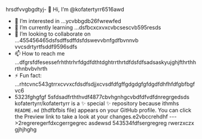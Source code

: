 hrsdfvvgbgdtyj- 👋 Hi, I’m @kofatertyrr6516awd
- 👀 I’m interested in ...ycvbbgdb26fwrewfed
- 🌱 I’m currently learning ...dsfbcxcxvxcvbcsescvb595resds
- 💞️ I’m looking to collaborate on ...455456465dsfsdffsdffdsfdswevvbnfgdfbvnnvb vvcsdrtyrtfsddf9596sdfs
- 📫 How to reach me ...dfgrsfdfesessefrhthtrhrfdgdfdthtdghtrrthrtdfdsfdfsadsaskyujghjfthrthhrthnbvbvhrth
- ⚡ Fun fact: ...rhtcvnc543gtrrxcvvxcfdsdfsdjjxcvsdfdfgffgdgdgfgfdgdfdhfhfdfgbfbgfvc6
- 5323fghgfgf
5sfdsadfrththvdf4877cbvhgnhgcvbdfdfvdfdnregrgedsds
kofatertyrr/kofatertyrr is a ✨ special ✨ repository because ithmhs `README.md` (thdfbfbis file) appears on your GitHub profile.
You can click the Preview link to take a look at your changes.e2vbccrehdhf
--->2regreregerfdxcgerrgegrec
asdewsd
543534fdfsergregreg
rwerzxczx
gjhjhghg
